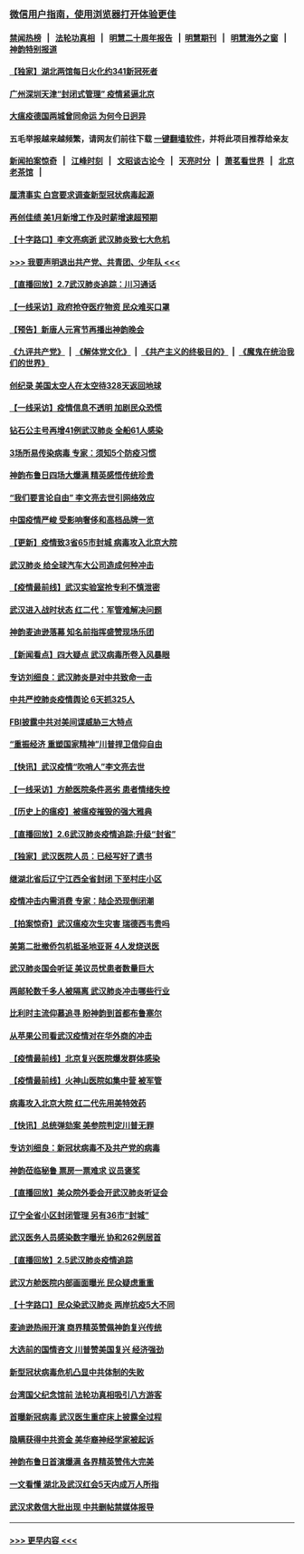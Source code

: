 ### [微信用户指南，使用浏览器打开体验更佳](https://github.com/gfw-breaker/banned-news1/blob/master/indexes/wechat-guide.md?t=0)
#### [禁闻热榜](热点新闻.md?t=0)  &nbsp;&nbsp;|&nbsp;&nbsp; [法轮功真相](https://github.com/gfw-breaker/truth/blob/master/README.md?t=0) &nbsp;&nbsp;|&nbsp;&nbsp; [明慧二十周年报告](https://github.com/gfw-breaker/mh-reports/blob/master/README.md?t=0) &nbsp;&nbsp;|&nbsp;&nbsp;[明慧期刊](https://github.com/gfw-breaker/mh-qikan) &nbsp;&nbsp;|&nbsp;&nbsp; [明慧海外之窗](https://github.com/gfw-breaker/mh-news/blob/master/README.md?t=0) &nbsp;&nbsp;|&nbsp;&nbsp; [神韵特别报道](https://github.com/gfw-breaker/mh-news/blob/master/shenyun.md?t=0)
#### [【独家】湖北两馆每日火化约341新冠死者](../pages/nf4514/n11845444.md?t=02080344) 
#### [广州深圳天津“封闭式管理” 疫情紧逼北京](../pages/nf4514/n11852246.md?t=02080344) 
#### [大瘟疫德国两城曾同命运 为何今日迥异](../pages/nf4514/n11851768.md?t=02080344) 
#### 五毛举报越来越频繁，请网友们前往下载 [一键翻墙软件](https://github.com/gfw-breaker/ssr-accounts)，并将此项目推荐给亲友
#### [新闻拍案惊奇](https://github.com/gfw-breaker/banned-news1/blob/master/pages/link4.md) &nbsp;&nbsp;|&nbsp;&nbsp; [江峰时刻](https://github.com/gfw-breaker/banned-news1/blob/master/pages/link4.md) &nbsp;&nbsp;|&nbsp;&nbsp; [文昭谈古论今](https://github.com/gfw-breaker/banned-news1/blob/master/pages/link4.md) &nbsp;&nbsp;|&nbsp;&nbsp; [天亮时分](https://github.com/gfw-breaker/banned-news1/blob/master/pages/link4.md) &nbsp;&nbsp;|&nbsp;&nbsp; [萧茗看世界](https://github.com/gfw-breaker/banned-news1/blob/master/pages/link4.md) &nbsp;&nbsp;|&nbsp;&nbsp; [北京老茶馆](https://github.com/gfw-breaker/banned-news1/blob/master/pages/link4.md) &nbsp;&nbsp;|&nbsp;&nbsp; 
#### [厘清事实 白宫要求调查新型冠状病毒起源](../pages/nf4514/n11852106.md?t=02080344) 
#### [再创佳绩 美1月新增工作及时薪增速超预期](../pages/nf4514/n11852174.md?t=02080344) 
#### [【十字路口】李文亮病逝 武汉肺炎致七大危机](../pages/nf4514/n11850690.md?t=02080344) 
#### [>>> 我要声明退出共产党、共青团、少年队 <<<](https://github.com/begood0513/goodnews/blob/master/quit/letter.md) 
#### [【直播回放】2.7武汉肺炎追踪：川习通话](../pages/nf4514/n11851802.md?t=02080344) 
#### [【一线采访】政府抢夺医疗物资 民众难买口罩](../pages/nf4514/n11851017.md?t=02080344) 
#### [【预告】新唐人元宵节再播出神韵晚会](../pages/nf4514/n11843192.md?t=02080344) 
#### [《九评共产党》](https://github.com/begood0513/9ping.md/blob/master/README.md) &nbsp;|&nbsp; [《解体党文化》](../../../../jtdwh.md/blob/master/README.md)  &nbsp;|&nbsp; [《共产主义的终极目的》](../../../../gczydzjmd.md/blob/master/README.md) &nbsp;|&nbsp; [《魔鬼在统治我们的世界》](../../../../mgztzwmdsj.md/blob/master/README.md) 
#### [创纪录 美国太空人在太空待328天返回地球](../pages/nf4514/n11851266.md?t=02080344) 
#### [【一线采访】疫情信息不透明 加剧民众恐慌](../pages/nf4514/n11850699.md?t=02080344) 
#### [钻石公主号再增41例武汉肺炎 全船61人感染](../pages/nf4514/n11850401.md?t=02080344) 
#### [3场所易传染病毒 专家：须知5个防疫习惯](../pages/nf4514/n11849662.md?t=02080344) 
#### [神韵布鲁日四场大爆满 精英感悟传统珍贵](../pages/nf4514/n11850709.md?t=02080344) 
#### [“我们要言论自由” 李文亮去世引网络效应](../pages/nf4514/n11850484.md?t=02080344) 
#### [中国疫情严峻 受影响奢侈和高档品牌一览](../pages/nf4514/n11850319.md?t=02080344) 
#### [【更新】疫情致3省65市封城 病毒攻入北京大院](../pages/nf4514/n11801312.md?t=02080344) 
#### [武汉肺炎 给全球汽车大公司造成何种冲击](../pages/nf4514/n11850056.md?t=02080344) 
#### [【疫情最前线】武汉实验室抢专利不慎泄密](../pages/nf4514/n11850310.md?t=02080344) 
#### [武汉进入战时状态 红二代：军管难解决问题](../pages/nf4514/n11849976.md?t=02080344) 
#### [神韵麦迪逊落幕 知名前指挥盛赞现场乐团](../pages/nf4514/n11849316.md?t=02080344) 
#### [【新闻看点】四大疑点 武汉病毒所卷入风暴眼](../pages/nf4514/n11849608.md?t=02080344) 
#### [专访刘细良：武汉肺炎是对中共致命一击](../pages/nf4514/n11849934.md?t=02080344) 
#### [中共严控肺炎疫情舆论 6天抓325人](../pages/nf4514/n11849529.md?t=02080344) 
#### [FBI披露中共对美间谍威胁三大特点](../pages/nf4514/n11849700.md?t=02080344) 
#### [“重振经济 重塑国家精神”川普捍卫信仰自由](../pages/nf4514/n11849641.md?t=02080344) 
#### [【快讯】武汉疫情“吹哨人”李文亮去世](../pages/nf4514/n11849459.md?t=02080344) 
#### [【一线采访】方舱医院条件恶劣 患者情绪失控](../pages/nf4514/n11848910.md?t=02080344) 
#### [【历史上的瘟疫】被瘟疫摧毁的强大雅典](../pages/nf4514/n11849036.md?t=02080344) 
#### [【直播回放】2.6武汉肺炎疫情追踪:升级“封省”](../pages/nf4514/n11848948.md?t=02080344) 
#### [【独家】武汉医院人员：已经写好了遗书](../pages/nf4514/n11848942.md?t=02080344) 
#### [继湖北省后辽宁江西全省封闭 下至村庄小区](../pages/nf4514/n11848814.md?t=02080344) 
#### [疫情冲击内需消费 专家：陆企恐现倒闭潮](../pages/nf4514/n11849265.md?t=02080344) 
#### [【拍案惊奇】武汉瘟疫次生灾害 瑞德西韦贵吗](../pages/nf4514/n11847587.md?t=02080344) 
#### [美第二批撤侨包机抵圣地亚哥 4人发烧送医](../pages/nf4514/n11847923.md?t=02080344) 
#### [武汉肺炎国会听证 美议员忧患者数量巨大](../pages/nf4514/n11844851.md?t=02080344) 
#### [两邮轮数千多人被隔离 武汉肺炎冲击哪些行业](../pages/nf4514/n11847456.md?t=02080344) 
#### [比利时主流仰慕追寻 盼神韵到首都布鲁塞尔](../pages/nf4514/n11847614.md?t=02080344) 
#### [从苹果公司看武汉疫情对在华外商的冲击](../pages/nf4514/n11847586.md?t=02080344) 
#### [【疫情最前线】北京复兴医院爆发群体感染](../pages/nf4514/n11847626.md?t=02080344) 
#### [【疫情最前线】火神山医院如集中营 被军管](../pages/nf4514/n11847524.md?t=02080344) 
#### [病毒攻入北京大院 红二代先用美特效药](../pages/nf4514/n11847427.md?t=02080344) 
#### [【快讯】总统弹劾案 美参院判定川普无罪](../pages/nf4514/n11847316.md?t=02080344) 
#### [专访刘细良：新冠状病毒不及共产党的病毒](../pages/nf4514/n11847164.md?t=02080344) 
#### [神韵莅临秘鲁 票房一票难求 议员褒奖](../pages/nf4514/n11847036.md?t=02080344) 
#### [【直播回放】美众院外委会开武汉肺炎听证会](../pages/nf4514/n11846727.md?t=02080344) 
#### [辽宁全省小区封闭管理 另有36市“封城”](../pages/nf4514/n11846879.md?t=02080344) 
#### [武汉医务人员感染数字曝光 协和262例居首](../pages/nf4514/n11846742.md?t=02080344) 
#### [【直播回放】2.5武汉肺炎疫情追踪](../pages/nf4514/n11846437.md?t=02080344) 
#### [武汉方舱医院内部画面曝光 民众疑虑重重](../pages/nf4514/n11846442.md?t=02080344) 
#### [【十字路口】民众染武汉肺炎 两岸抗疫5大不同](../pages/nf4514/n11845264.md?t=02080344) 
#### [麦迪逊热闹开演 商界精英赞佩神韵复兴传统](../pages/nf4514/n11846113.md?t=02080344) 
#### [大选前的国情咨文 川普赞美国复兴 经济强劲](../pages/nf4514/n11845526.md?t=02080344) 
#### [新型冠状病毒危机凸显中共体制的失败](../pages/nf4514/n11844970.md?t=02080344) 
#### [台湾国父纪念馆前 法轮功真相吸引八方游客](../pages/nf4514/n11843885.md?t=02080344) 
#### [首曝新冠病毒 武汉医生重症床上披露全过程](../pages/nf4514/n11845150.md?t=02080344) 
#### [隐瞒获得中共资金 美华裔神经学家被起诉](../pages/nf4514/n11844879.md?t=02080344) 
#### [神韵布鲁日首演爆满 各界精英赞伟大完美](../pages/nf4514/n11845302.md?t=02080344) 
#### [一文看懂 湖北及武汉红会5天内成万人所指](../pages/nf4514/n11844315.md?t=02080344) 
#### [武汉求救信大批出现 中共删帖禁媒体报导](../pages/nf4514/n11845064.md?t=02080344) 

----
#### [ >>> 更早内容 <<< ](../indexes/nf4514-earlier.md)
